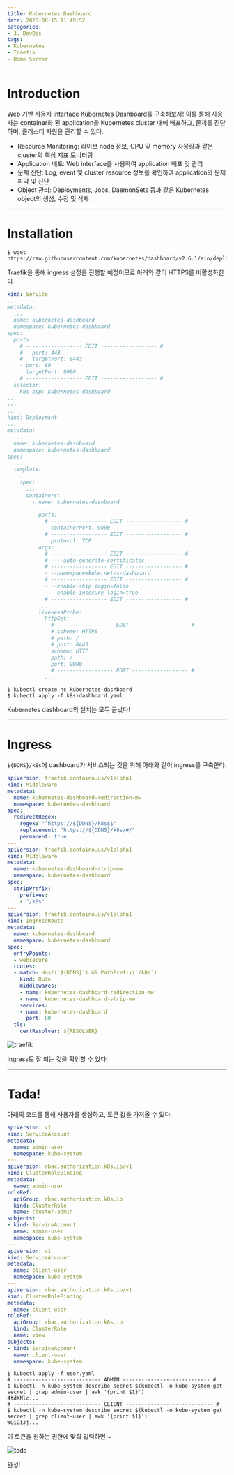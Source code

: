 ```yaml
---
title: Kubernetes Dashboard
date: 2023-08-15 11:49:52
categories:
- 3. DevOps
tags:
- Kubernetes
- Traefik
- Home Server
---
```

# Introduction

Web 기반 사용자 interface [Kubernetes Dashboard](https://kubernetes.io/ko/docs/tasks/access-application-cluster/web-ui-dashboard/)를 구축해보자!
이를 통해 사용자는 container화 된 application을 Kubernetes cluster 내에 배포하고, 문제를 진단하며, 클러스터 자원을 관리할 수 있다.

+ Resource Monitoring: 라이브 node 정보, CPU 및 memory 사용량과 같은 cluster의 핵심 지표 모니터링
+ Application 배포: Web interface를 사용하여 application 배포 및 관리
+ 문제 진단: Log, event 및 cluster resource 정보를 확인하여 application의 문제 파악 및 진단
+ Object 관리: Deployments, Jobs, DaemonSets 등과 같은 Kubernetes object의 생성, 수정 및 삭제

<!-- More -->

---

# Installation

```shell
$ wget https://raw.githubusercontent.com/kubernetes/dashboard/v2.6.1/aio/deploy/recommended.yaml
```

Traefik을 통해 ingress 설정을 진행할 예정이므로 아래와 같이 HTTPS를 비활성화한다.

```yaml k8s-dashboard.yaml
kind: Service
...
metadata:
  ...
  name: kubernetes-dashboard
  namespace: kubernetes-dashboard
spec:
  ports:
    # ------------------ EDIT ------------------ #
    # - port: 443
    #   targetPort: 8443
    - port: 80
      targetPort: 9090
    # ------------------ EDIT ------------------ #
  selector:
    k8s-app: kubernetes-dashboard
...
---
...
kind: Deployment
...
metadata:
  ...
  name: kubernetes-dashboard
  namespace: kubernetes-dashboard
spec:
  ...
  template:
    ...
    spec:
      ...
      containers:
        - name: kubernetes-dashboard
          ...
          ports:
            # ------------------ EDIT ------------------ #
            - containerPort: 9090
            # ------------------ EDIT ------------------ #
              protocol: TCP
          args:
            # ------------------ EDIT ------------------ #
            # - --auto-generate-certificates
            # ------------------ EDIT ------------------ #
            - --namespace=kubernetes-dashboard
            # ------------------ EDIT ------------------ #
            - --enable-skip-login=false
            - --enable-insecure-login=true
            # ------------------ EDIT ------------------ #
          ...
          livenessProbe:
            httpGet:
              # ------------------ EDIT ------------------ #
              # scheme: HTTPS
              # path: /
              # port: 8443
              scheme: HTTP
              path: /
              port: 9090
              # ------------------ EDIT ------------------ #
            ...
```

```shell
$ kubectl create ns kubernetes-dashboard
$ kubectl apply -f k8s-dashboard.yaml
```

Kubernetes dashboard의 설치는 모두 끝났다!

---

# Ingress

`${DDNS}/k8s`에 dashboard가 서비스되는 것을 위해 아래와 같이 ingress를 구축한다.

```yaml traefik.yaml
apiVersion: traefik.containo.us/v1alpha1
kind: Middleware
metadata:
  name: kubernetes-dashboard-redirection-mw
  namespace: kubernetes-dashboard
spec:
  redirectRegex:
    regex: "^https://${DDNS}/k8s$$"
    replacement: "https://${DDNS}/k8s/#/"
    permanent: true
---
apiVersion: traefik.containo.us/v1alpha1
kind: Middleware
metadata:
  name: kubernetes-dashboard-strip-mw
  namespace: kubernetes-dashboard
spec:
  stripPrefix:
    prefixes:
    - "/k8s"
---
apiVersion: traefik.containo.us/v1alpha1
kind: IngressRoute
metadata:
  name: kubernetes-dashboard
  namespace: kubernetes-dashboard
spec:
  entryPoints:
  - websecure
  routes:
  - match: Host(`${DDNS}`) && PathPrefix(`/k8s`)
    kind: Rule
    middlewares:
    - name: kubernetes-dashboard-redirection-mw
    - name: kubernetes-dashboard-strip-mw
    services:
    - name: kubernetes-dashboard
      port: 80
  tls:
    certResolver: ${RESOLVER}
```

![traefik](https://github-production-user-asset-6210df.s3.amazonaws.com/42334717/260745369-f5340159-41e8-4059-9c3a-5a23cf719882.png)

Ingress도 잘 되는 것을 확인할 수 있다!

---

# Tada!

아래의 코드를 통해 사용자를 생성하고, 토큰 값을 가져올 수 있다.

```yaml user.yaml
apiVersion: v1
kind: ServiceAccount
metadata:
  name: admin-user
  namespace: kube-system
---
apiVersion: rbac.authorization.k8s.io/v1
kind: ClusterRoleBinding
metadata:
  name: admin-user
roleRef:
  apiGroup: rbac.authorization.k8s.io
  kind: ClusterRole
  name: cluster-admin
subjects:
- kind: ServiceAccount
  name: admin-user
  namespace: kube-system
---
apiVersion: v1
kind: ServiceAccount
metadata:
  name: client-user
  namespace: kube-system
---
apiVersion: rbac.authorization.k8s.io/v1
kind: ClusterRoleBinding
metadata:
  name: client-user
roleRef:
  apiGroup: rbac.authorization.k8s.io
  kind: ClusterRole
  name: view
subjects:
- kind: ServiceAccount
  name: client-user
  namespace: kube-system
```

```shell
$ kubectl apply -f user.yaml
# ---------------------------- ADMIN ---------------------------- #
$ kubectl -n kube-system describe secret $(kubectl -n kube-system get secret | grep admin-user | awk '{print $1}')
4tdXNlc...
# ---------------------------- CLIENT ---------------------------- #
$ kubectl -n kube-system describe secret $(kubectl -n kube-system get secret | grep client-user | awk '{print $1}')
WUiOiJj...
```

이 토큰을 원하는 권한에 맞춰 입력하면 ~

![tada](https://github-production-user-asset-6210df.s3.amazonaws.com/42334717/260747675-647d4089-f58f-4a46-b580-ed2760f52623.png)

완성!
